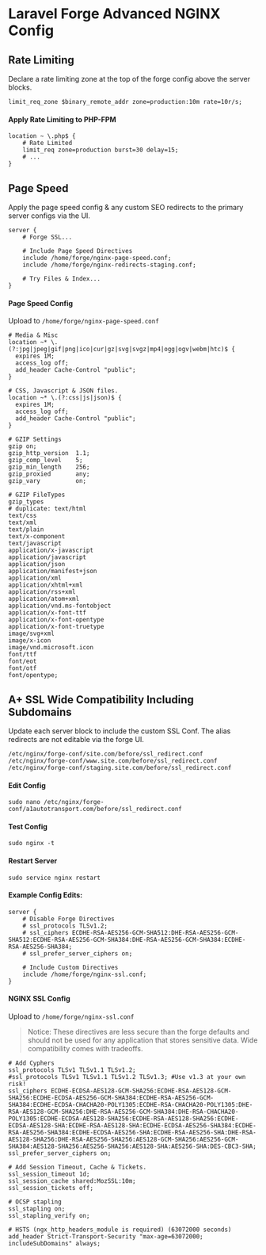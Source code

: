# Laravel Forge Advanced NGINX Config

## Rate Limiting

Declare a rate limiting zone at the top of the forge config above the server blocks.

```nginx
limit_req_zone $binary_remote_addr zone=production:10m rate=10r/s;
```

#### Apply Rate Limiting to PHP-FPM
```nginx
location ~ \.php$ {
    # Rate Limited
    limit_req zone=production burst=30 delay=15;
    # ...
}
```

## Page Speed

Apply the page speed config & any custom SEO redirects to the primary server configs via the UI.

```nginx
server {
    # Forge SSL...

    # Include Page Speed Directives
    include /home/forge/nginx-page-speed.conf;
    include /home/forge/nginx-redirects-staging.conf;
    
    # Try Files & Index...
}
```

#### Page Speed Config

Upload to `/home/forge/nginx-page-speed.conf`

```nginx
# Media & Misc
location ~* \.(?:jpg|jpeg|gif|png|ico|cur|gz|svg|svgz|mp4|ogg|ogv|webm|htc)$ {
  expires 1M;
  access_log off;
  add_header Cache-Control "public";
}

# CSS, Javascript & JSON files.
location ~* \.(?:css|js|json)$ {
  expires 1M;
  access_log off;
  add_header Cache-Control "public";
}

# GZIP Settings
gzip on;
gzip_http_version  1.1;
gzip_comp_level    5;
gzip_min_length    256;
gzip_proxied       any;
gzip_vary          on;

# GZIP FileTypes
gzip_types
# duplicate: text/html
text/css
text/xml
text/plain
text/x-component
text/javascript
application/x-javascript
application/javascript
application/json
application/manifest+json
application/xml
application/xhtml+xml
application/rss+xml
application/atom+xml
application/vnd.ms-fontobject
application/x-font-ttf
application/x-font-opentype
application/x-font-truetype
image/svg+xml
image/x-icon
image/vnd.microsoft.icon
font/ttf
font/eot
font/otf
font/opentype;
```



## A+ SSL Wide Compatibility Including Subdomains

Update each server block to include the custom SSL Conf. The alias 
redirects are not editable via the forge UI.
```
/etc/nginx/forge-conf/site.com/before/ssl_redirect.conf
/etc/nginx/forge-conf/www.site.com/before/ssl_redirect.conf
/etc/nginx/forge-conf/staging.site.com/before/ssl_redirect.conf
```

#### Edit Config
```shell script
sudo nano /etc/nginx/forge-conf/a1autotransport.com/before/ssl_redirect.conf
```

#### Test Config
```shell script
sudo nginx -t
```

#### Restart Server
```shell script
sudo service nginx restart
```

#### Example Config Edits:
```nginx
server {
    # Disable Forge Directives
    # ssl_protocols TLSv1.2;
    # ssl_ciphers ECDHE-RSA-AES256-GCM-SHA512:DHE-RSA-AES256-GCM-SHA512:ECDHE-RSA-AES256-GCM-SHA384:DHE-RSA-AES256-GCM-SHA384:ECDHE-RSA-AES256-SHA384;
    # ssl_prefer_server_ciphers on;

    # Include Custom Directives
    include /home/forge/nginx-ssl.conf;
}
```

#### NGINX SSL Config

Upload to `/home/forge/nginx-ssl.conf`

> Notice:  These directives are less secure than the forge defaults and should not be used for any application that stores sensitive data.  Wide compatibility comes with tradeoffs.

```nginx
# Add Cyphers
ssl_protocols TLSv1 TLSv1.1 TLSv1.2;
#ssl_protocols TLSv1 TLSv1.1 TLSv1.2 TLSv1.3; #Use v1.3 at your own risk!
ssl_ciphers ECDHE-ECDSA-AES128-GCM-SHA256:ECDHE-RSA-AES128-GCM-SHA256:ECDHE-ECDSA-AES256-GCM-SHA384:ECDHE-RSA-AES256-GCM-SHA384:ECDHE-ECDSA-CHACHA20-POLY1305:ECDHE-RSA-CHACHA20-POLY1305:DHE-RSA-AES128-GCM-SHA256:DHE-RSA-AES256-GCM-SHA384:DHE-RSA-CHACHA20-POLY1305:ECDHE-ECDSA-AES128-SHA256:ECDHE-RSA-AES128-SHA256:ECDHE-ECDSA-AES128-SHA:ECDHE-RSA-AES128-SHA:ECDHE-ECDSA-AES256-SHA384:ECDHE-RSA-AES256-SHA384:ECDHE-ECDSA-AES256-SHA:ECDHE-RSA-AES256-SHA:DHE-RSA-AES128-SHA256:DHE-RSA-AES256-SHA256:AES128-GCM-SHA256:AES256-GCM-SHA384:AES128-SHA256:AES256-SHA256:AES128-SHA:AES256-SHA:DES-CBC3-SHA;
ssl_prefer_server_ciphers on;

# Add Session Timeout, Cache & Tickets.
ssl_session_timeout 1d;
ssl_session_cache shared:MozSSL:10m;
ssl_session_tickets off;

# OCSP stapling
ssl_stapling on;
ssl_stapling_verify on;

# HSTS (ngx_http_headers_module is required) (63072000 seconds)
add_header Strict-Transport-Security "max-age=63072000; includeSubDomains" always;
```
